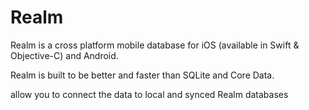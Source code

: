 # Realm 
Realm is a cross platform mobile database for iOS (available in Swift & Objective-C) and Android. 

Realm is built to be better and faster than SQLite and Core Data.

allow you to connect the data to local and synced Realm databases

